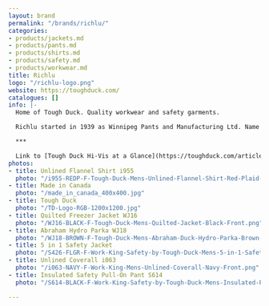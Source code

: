 ```yaml
---
layout: brand
permalink: "/brands/richlu/"
categories:
- products/jackets.md
- products/pants.md
- products/shirts.md
- products/safety.md
- products/workwear.md
title: Richlu
logo: "/richlu-logo.png"
website: https://toughduck.com/
catalogues: []
info: |-
  Home of Tough Duck. Quality workwear and safety garments.

  Richlu started in 1939 as Winnipeg Pants and Manufacturing Ltd. Name was changed to Richlu in 1960.

  ***

  Link to [Tough Duck Hi-Vis at a Glance](https://toughduck.com/articles/hi-vis-at-a-glance/)
photos:
- title: Unlined Flannel Shirt i955
  photo: "/i955-REDP-F-Tough-Duck-Mens-Unlined-Flannel-Shirt-Red-Plaid-Front.png"
- title: Made in Canada
  photo: "/made_in_canada_400x400.jpg"
- title: Tough Duck
  photo: "/TD-Logo-RGB-1200x1200.jpg"
- title: Quilted Freezer Jacket WJ16
  photo: "/WJ16-BLACK-F-Tough-Duck-Mens-Quilted-Jacket-Black-Front.png"
- title: Abraham Hydro Parka WJ18
  photo: "/WJ18-BROWN-F-Tough-Duck-Mens-Abraham-Duck-Hydro-Parka-Brown-Front.png"
- title: 5 in 1 Safety Jacket
  photo: "/S426-FLGR-F-Work-King-Safety-by-Tough-Duck-Mens-5-in-1-Safety-Jacket-Fluorescent-Green-Front.png"
- title: Unlined Coverall i063
  photo: "/i063-NAVY-F-Work-King-Mens-Unlined-Coverall-Navy-Front.png"
- title: Insulated Safety Pull-On Pant S614
  photo: "/S614-BLACK-F-Work-King-Safety-by-Tough-Duck-Mens-Insulated-Pull-On-Hi-Vis-Safety-Pant-Black-Front.png"

---
```

